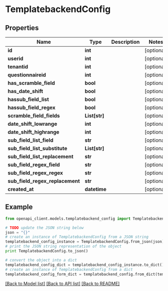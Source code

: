# TemplatebackendConfig


## Properties

Name | Type | Description | Notes
------------ | ------------- | ------------- | -------------
**id** | **int** |  | [optional] 
**userid** | **int** |  | [optional] 
**tenantid** | **int** |  | [optional] 
**questionnaireid** | **int** |  | [optional] 
**has_scramble_field** | **bool** |  | [optional] 
**has_date_shift** | **bool** |  | [optional] 
**hassub_field_list** | **bool** |  | [optional] 
**hassub_field_regex** | **bool** |  | [optional] 
**scramble_field_fields** | **List[str]** |  | [optional] 
**date_shift_lowrange** | **int** |  | [optional] 
**date_shift_highrange** | **int** |  | [optional] 
**sub_field_list_field** | **str** |  | [optional] 
**sub_field_list_substitute** | **List[str]** |  | [optional] 
**sub_field_list_replacement** | **str** |  | [optional] 
**sub_field_regex_field** | **str** |  | [optional] 
**sub_field_regex_regex** | **str** |  | [optional] 
**sub_field_regex_replacement** | **str** |  | [optional] 
**created_at** | **datetime** |  | [optional] 

## Example

```python
from openapi_client.models.templatebackend_config import TemplatebackendConfig

# TODO update the JSON string below
json = "{}"
# create an instance of TemplatebackendConfig from a JSON string
templatebackend_config_instance = TemplatebackendConfig.from_json(json)
# print the JSON string representation of the object
print TemplatebackendConfig.to_json()

# convert the object into a dict
templatebackend_config_dict = templatebackend_config_instance.to_dict()
# create an instance of TemplatebackendConfig from a dict
templatebackend_config_form_dict = templatebackend_config.from_dict(templatebackend_config_dict)
```
[[Back to Model list]](../README.md#documentation-for-models) [[Back to API list]](../README.md#documentation-for-api-endpoints) [[Back to README]](../README.md)


